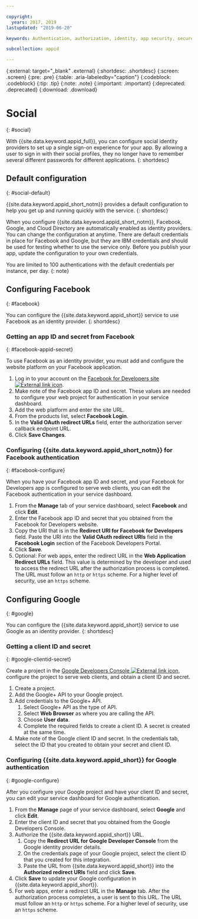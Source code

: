 ```yaml
---

copyright:
  years: 2017, 2019
lastupdated: "2019-06-20"

keywords: Authentication, authorization, identity, app security, secure, custom, proprietary, social, facebook, google, 

subcollection: appid

---
```


{:external: target="_blank" .external}
{:shortdesc: .shortdesc}
{:screen: .screen}
{:pre: .pre}
{:table: .aria-labeledby="caption"}
{:codeblock: .codeblock}
{:tip: .tip}
{:note: .note}
{:important: .important}
{:deprecated: .deprecated}
{:download: .download}

# Social
{: #social}

With {{site.data.keyword.appid_full}}, you can configure social identity providers to set up a single sign-on experience for your app. By allowing a user to sign in with their social profiles, they no longer have to remember several different passwords for different applications.
{: shortdesc}


## Default configuration
{: #social-default}

{{site.data.keyword.appid_short_notm}} provides a default configuration to help you get up and running quickly with the service.
{: shortdesc}

When you configure {{site.data.keyword.appid_short_notm}}, Facebook, Google, and Cloud Directory are automatically enabled as identity providers. You can change the configuration at anytime. There are default credentials in place for Facebook and Google, but they are IBM credentials and should be used for testing whether to use the service only. Before you publish your app, update the configuration to your own credentials.

You are limited to 100 authentications with the default credentials per instance, per day.
{: note}



## Configuring Facebook
{: #facebook}

You can configure the {{site.data.keyword.appid_short}} service to use Facebook as an identity provider.
{: shortdesc}

### Getting an app ID and secret from Facebook
{: #facebook-appid-secret}

To use Facebook as an identity provider, you must add and configure the website platform on your Facebook application.

1. Log in to your account on the <a href="https://developers.facebook.com/docs/apps#register" target="_blank">Facebook for Developers site <img src="../../icons/launch-glyph.svg" alt="External link icon"></a>.
2. Make note of the Facebook app ID and secret. These values are needed to configure your web project for authentication in your service dashboard.
3. Add the web platform and enter the site URL.
4. From the products list, select **Facebook Login**.
5. In the **Valid OAuth redirect URLs** field, enter the authorization server callback endpoint URL.
6. Click **Save Changes**.


### Configuring {{site.data.keyword.appid_short_notm}} for Facebook authentication
{: #facebook-configure}

When you have your Facebook app ID and secret, and your Facebook for Developers app is configured to serve web clients, you can edit the Facebook authentication in your service dashboard.

1. From the **Manage** tab of your service dashboard, select **Facebook** and click **Edit**.
2. Enter the Facebook app ID and secret that you obtained from the Facebook for Developers website.
3. Copy the URI that is in the **Redirect URI for Facebook for Developers** field. Paste the URI into the **Valid OAuth redirect URIs** field in the **Facebook Login** section of the Facebook Developers Portal.
4. Click **Save**.
5. Optional: For web apps, enter the redirect URL in the **Web Application Redirect URLs** field. This value is determined by the developer and used to access the redirect URL after the authorization process is completed. The URL must follow an `http` or `https` scheme. For a higher level of security, use an `https` scheme.


## Configuring Google
{: #google}

You can configure the {{site.data.keyword.appid_short}} service to use Google as an identity provider.
{: shortdesc}

### Getting a client ID and secret
{: #google-clientid-secret}

Create a project in the <a href="https://developers.google.com/" target="_blank">Google Developers Console <img src="../../icons/launch-glyph.svg" alt="External link icon"></a>, configure the project to serve web clients, and obtain a client ID and secret.

1. Create a project.
2. Add the Google+ API to your Google project.
3. Add credentials to the Google+ API.
    1. Select Google+ API as the type of API.
    2. Select **Web Browser** as where you are calling the API.
    3. Choose **User data**.
    4. Complete the required fields to create a client ID. A secret is created at the same time.
4. Make note of the Google client ID and secret. In the credentials tab, select the ID that you created to obtain your secret and client ID.

### Configuring {{site.data.keyword.appid_short}} for Google authentication
{: #google-configure}

After you configure your Google project and have your client ID and secret, you can edit your service dashboard for Google authentication.

1. From the **Manage** page of your service dashboard, select **Google** and click **Edit**.
2. Enter the client ID and secret that you obtained from the Google Developers Console.
3. Authorize the {{site.data.keyword.appid_short}} URL.
    1. Copy the **Redirect URL for Google Developer Console** from the Google identity provider details.
    2. On the credentials page of your Google project, select the client ID that you created for this integration.
    3. Paste the URL from {{site.data.keyword.appid_short}} into the **Authorized redirect URIs** field and click **Save**.
4. Click **Save** to update your Google configuration in {{site.data.keyword.appid_short}}.
5. For web apps, enter a redirect URL in the **Manage** tab. After the authorization process completes, a user is sent to this URL. The URL must follow an `http` or `https` scheme. For a higher level of security, use an `https` scheme.
